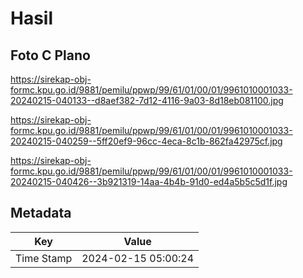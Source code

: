 # Hasil

## Foto C Plano

https://sirekap-obj-formc.kpu.go.id/9881/pemilu/ppwp/99/61/01/00/01/9961010001033-20240215-040133--d8aef382-7d12-4116-9a03-8d18eb081100.jpg

https://sirekap-obj-formc.kpu.go.id/9881/pemilu/ppwp/99/61/01/00/01/9961010001033-20240215-040259--5ff20ef9-96cc-4eca-8c1b-862fa42975cf.jpg

https://sirekap-obj-formc.kpu.go.id/9881/pemilu/ppwp/99/61/01/00/01/9961010001033-20240215-040426--3b921319-14aa-4b4b-91d0-ed4a5b5c5d1f.jpg


## Metadata

| Key        | Value               |
| ---------- | ------------------- |
| Time Stamp | 2024-02-15 05:00:24 |




